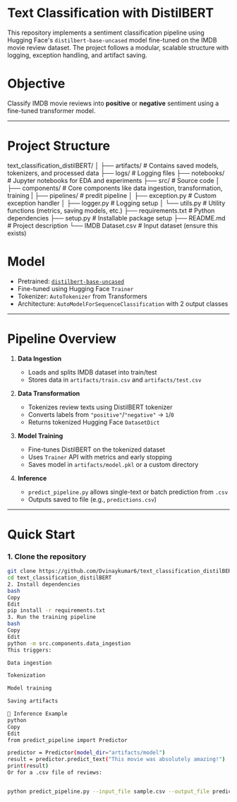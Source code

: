 # Text Classification with DistilBERT

This repository implements a sentiment classification pipeline using Hugging Face's `distilbert-base-uncased` model fine-tuned on the IMDB movie review dataset. The project follows a modular, scalable structure with logging, exception handling, and artifact saving.

# Objective

Classify IMDB movie reviews into **positive** or **negative** sentiment using a fine-tuned transformer model.

---

# Project Structure

text_classification_distilBERT/
│
├── artifacts/ # Contains saved models, tokenizers, and processed data
├── logs/ # Logging files
├── notebooks/ # Jupyter notebooks for EDA and experiments
├── src/ # Source code
│ ├── components/ # Core components like data ingestion, transformation, training
| ├── pipelines/ # predit pipeline
│ ├── exception.py # Custom exception handler
│ ├── logger.py # Logging setup
│ └── utils.py # Utility functions (metrics, saving models, etc.)
├── requirements.txt # Python dependencies
├── setup.py # Installable package setup
├── README.md # Project description
└── IMDB Dataset.csv # Input dataset (ensure this exists)


# Model

- Pretrained: [`distilbert-base-uncased`](https://huggingface.co/distilbert-base-uncased)
- Fine-tuned using Hugging Face `Trainer`
- Tokenizer: `AutoTokenizer` from Transformers
- Architecture: `AutoModelForSequenceClassification` with 2 output classes

---

# Pipeline Overview

1. **Data Ingestion**
    - Loads and splits IMDB dataset into train/test
    - Stores data in `artifacts/train.csv` and `artifacts/test.csv`

2. **Data Transformation**
    - Tokenizes review texts using DistilBERT tokenizer
    - Converts labels from `"positive"`/`"negative"` → `1`/`0`
    - Returns tokenized Hugging Face `DatasetDict`

3. **Model Training**
    - Fine-tunes DistilBERT on the tokenized dataset
    - Uses `Trainer` API with metrics and early stopping
    - Saves model in `artifacts/model.pkl` or a custom directory

4. **Inference**
    - `predict_pipeline.py` allows single-text or batch prediction from `.csv`
    - Outputs saved to file (e.g., `predictions.csv`)

---

# Quick Start

### 1. Clone the repository

```bash
git clone https://github.com/Dvinaykumar6/text_classification_distilBERT.git
cd text_classification_distilBERT
2. Install dependencies
bash
Copy
Edit
pip install -r requirements.txt
3. Run the training pipeline
bash
Copy
Edit
python -m src.components.data_ingestion
This triggers:

Data ingestion

Tokenization

Model training

Saving artifacts

🧪 Inference Example
python
Copy
Edit
from predict_pipeline import Predictor

predictor = Predictor(model_dir="artifacts/model")
result = predictor.predict_text("This movie was absolutely amazing!")
print(result)
Or for a .csv file of reviews:


python predict_pipeline.py --input_file sample.csv --output_file predictions.csv
